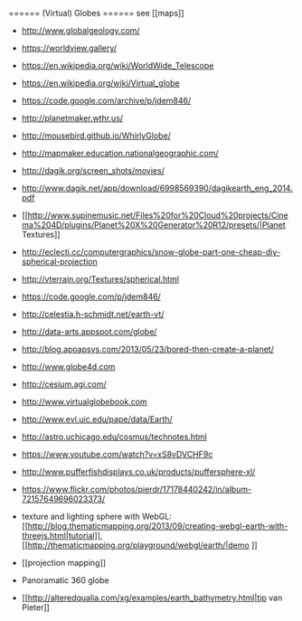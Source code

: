 ====== (Virtual) Globes ======
see [[maps]]
* http://www.globalgeology.com/
* https://worldview.gallery/
* https://en.wikipedia.org/wiki/WorldWide_Telescope
* https://en.wikipedia.org/wiki/Virtual_globe
* https://code.google.com/archive/p/jdem846/
* http://planetmaker.wthr.us/
* http://mousebird.github.io/WhirlyGlobe/
* http://mapmaker.education.nationalgeographic.com/

* http://dagik.org/screen_shots/movies/
* http://www.dagik.net/app/download/6998569390/dagikearth_eng_2014.pdf
* [[http://www.supinemusic.net/Files%20for%20Cloud%20projects/Cinema%204D/plugins/Planet%20X%20Generator%20R12/presets/|Planet Textures]]
* http://eclecti.cc/computergraphics/snow-globe-part-one-cheap-diy-spherical-projection
* http://vterrain.org/Textures/spherical.html
* https://code.google.com/p/jdem846/
* http://celestia.h-schmidt.net/earth-vt/
* http://data-arts.appspot.com/globe/
* http://blog.apoapsys.com/2013/05/23/bored-then-create-a-planet/
* http://www.globe4d.com
* http://cesium.agi.com/
* http://www.virtualglobebook.com
* http://www.evl.uic.edu/pape/data/Earth/
* http://astro.uchicago.edu/cosmus/technotes.html
* https://www.youtube.com/watch?v=xS8vDVCHF9c
* http://www.pufferfishdisplays.co.uk/products/puffersphere-xl/
* https://www.flickr.com/photos/pierdr/17178440242/in/album-72157649696023373/

* texture and lighting sphere with WebGL: [[http://blog.thematicmapping.org/2013/09/creating-webgl-earth-with-threejs.html|tutorial]], [[http://thematicmapping.org/playground/webgl/earth/|demo ]]

* [[projection mapping]]

* Panoramatic 360 globe
* [[http://alteredqualia.com/xg/examples/earth_bathymetry.html|tip van Pieter]]

